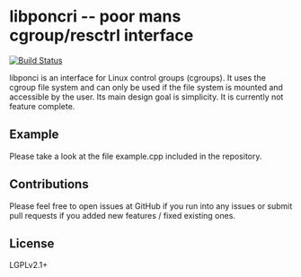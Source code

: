 # libponcri -- poor mans cgroup/resctrl interface

[![Build Status](https://travis-ci.org/lrr-tum/libponci.svg?branch=master)](https://travis-ci.org/lrr-tum/libponci)

libponci is an interface for Linux control groups (cgroups). It uses the cgroup file system and can only be used if the file system is mounted and accessible by the user. Its main design goal is simplicity. It is currently not feature complete.

## Example

Please take a look at the file example.cpp included in the repository.

## Contributions

Please feel free to open issues at GitHub if you run into any issues or submit pull requests if you added new features / fixed existing ones.

## License

LGPLv2.1+
